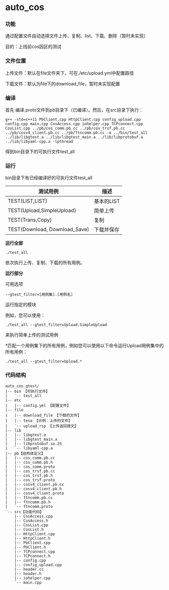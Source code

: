 # auto_cos

### 功能

通过配置文件自动选择文件上传、复制、list、下载、删除（暂时未实现）

目的：上线前cos园区的测试

### 文件位置

上传文件：默认在file文件夹下，可在./etc/upload.yml中配置路径

下载文件：默认为file下的download_file，暂时未实现配置

### 编译

首先 编译.proto文件到pb目录下（已编译）。然后，在src目录下执行：

```
g++ -std=c++11 PbClient.cpp HttpClient.cpp config_upload.cpp config.cpp main.cpp CosAccess.cpp iohelper.cpp TCPconnect.cpp CosList.cpp ../pb/cos_comm.pb.cc ../pb/cos_trsf.pb.cc ../pb/cosv4_client.pb.cc ../pb/ftncomm.pb.cc -o ../bin/test_all ../lib/libgtest.a ../lib/libgtest_main.a ../lib/libprotobuf.a ../lib/libyaml-cpp.a -lpthread
```

得到bin目录下的可执行文件test_all

### 运行

bin目录下有已经编译好的可执行文件test_all

| 测试用例                      | 描述       |
| ----------------------------- | ---------- |
| TEST(LIST,LIST)               | 基本的LIST |
| TEST(Upload,SimpleUpload)     | 简单上传   |
| TEST(Trans,Copy)              | 复制       |
| TEST(Download, Download_Save) | 下载并保存 |

**运行全部**

```
./test_all
```

 依次执行上传、复制、下载的所有用例。

**运行部分**

 可用选项

```
--gtest_filter=[用例集].[用例名]
```

运行指定的模块

例如，您可以使用：

```
./test_all --gtest_filter=Upload.SimpleUpload
```

来执行简单上传的测试用例

*匹配一个用例集下的所有用例，例如您可以使用以下命令运行Upload用例集中的所有用例：

```
./test_all --gtest_filter=Upload.*
```

### 代码结构

```
auto_cos_gtest/
|-- bin 【可执行文件】
|   `-- test_all
|-- etc 
|   |-- config.yml 【配置文件】
|-- file
|   |-- download_file 【下载的文件】
|   |-- tesa 【示例：上传的文件】
|   `-- upload_rsp 【上传返回报文】
|-- lib
|   |-- libgtest.a
|   |-- libgtest_main.a
|   |-- libprotobuf.so.25
|   `-- libyaml-cpp.a
|-- pb【结构体定义】
|   |-- cos_comm.pb.cc
|   |-- cos_comm.pb.h
|   |-- cos_comm.proto
|   |-- cos_trsf.pb.cc
|   |-- cos_trsf.pb.h
|   |-- cos_trsf.proto
|   |-- cosv4_client.pb.cc
|   |-- cosv4_client.pb.h
|   |-- cosv4_client.proto
|   |-- ftncomm.pb.cc
|   |-- ftncomm.pb.h
|   `-- ftncomm.proto
`-- src【功能代码】
    |-- CosAccess.cpp
    |-- CosAccess.h
    |-- CosList.cpp
    |-- CosList.h
    |-- HttpClient.cpp
    |-- HttpClient.h
    |-- PbClient.cpp
    |-- PbClient.h
    |-- TCPconnect.cpp
    |-- TCPconnect.h
    |-- config.cpp
    |-- config_upload.cpp
    |-- header.cc
    |-- header.h
    |-- iohelper.cpp
    `-- main.cpp
```
